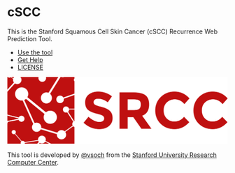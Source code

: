 # cSCC

This is the Stanford Squamous Cell Skin Cancer (cSCC) Recurrence Web Prediction Tool.

 - [Use the tool](https://researchapps.github.io/cSCC)
 - [Get Help](https://researchapps.github.io/cSCC/issues)
 - [LICENSE](LICENSE)


![docs/img/srcc.png](docs/img/srcc.png)

This tool is developed by [@vsoch](https://www.github.com/vsoch) from the [Stanford University Research Computer Center](https://srcc.stanford.edu).
